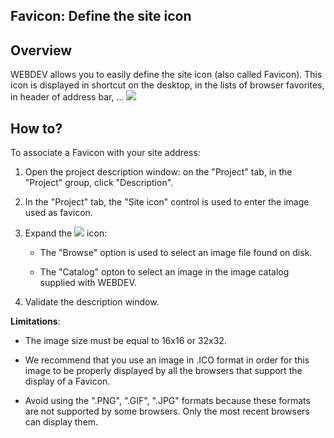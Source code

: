 


## Favicon: Define the site icon
			



<a name="NOTE1"></a>
<a name="NOTE1_1"></a>


## Overview
<a name="overview_ELTTEXTE000098"></a>
WEBDEV allows you to easily define the site icon (also called Favicon). This icon is displayed in shortcut on the desktop, in the lists of browser favorites, in header of address bar, ...
![](https://doc.pcsoft.fr/en-US/images/image.awp?langid=3&name=Favicone.gif)


<a name="NOTE2"></a>
<a name="NOTE2_1"></a>


## How to?
<a name="how_ELTTEXTE000122"></a>
To associate a Favicon with your site address:

1. Open the project description window: on the "Project" tab, in the "Project" group, click "Description".

2. In the "Project" tab, the "Site icon" control is used to enter the image used as favicon. 

3. Expand the ![](https://doc.pcsoft.fr/en-US/images/image.awp?langid=3&name=Menu_Image_Editeur%20-%20HC%20N%B0001.gif)
 icon: 

	- The "Browse" option is used to select an image file found on disk. 

	- The "Catalog" opton to select an image in the image catalog supplied with WEBDEV.




4. Validate the description window. 




**Limitations**:

- The image size must be equal to 16x16 or 32x32. 

- We recommend that you use an image in .ICO format in order for this image to be properly displayed by all the browsers that support the display of a Favicon. 

- Avoid using the ".PNG", ".GIF", ".JPG" formats because these formats are not supported by some browsers. Only the most recent browsers can display them.





